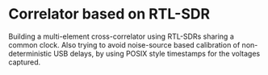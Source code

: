 # Correlator based on RTL-SDR

Building a multi-element cross-correlator using RTL-SDRs sharing a common clock. 
Also trying to avoid noise-source based calibration of non-deterministic USB delays, by using POSIX style timestamps for the voltages captured.